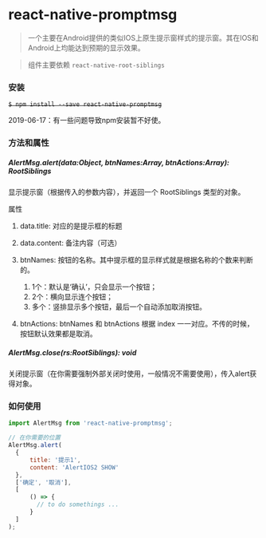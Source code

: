 
# react-native-promptmsg

> 一个主要在Android提供的类似IOS上原生提示窗样式的提示窗。其在IOS和Android上均能达到预期的显示效果。

> 组件主要依赖 `react-native-root-siblings`

### 安装

~~`$ npm install --save react-native-promptmsg`~~

2019-06-17：有一些问题导致npm安装暂不好使。


### 方法和属性

##### AlertMsg.alert(data:Object, btnNames:Array, btnActions:Array): RootSiblings

显示提示窗（根据传入的参数内容），并返回一个 RootSiblings 类型的对象。

属性

1. data.title: 对应的是提示框的标题

2. data.content: 备注内容（可选）

3. btnNames: 按钮的名称。其中提示框的显示样式就是根据名称的个数来判断的。
    1. 1个：默认是‘确认’，只会显示一个按钮；
    2. 2个：横向显示连个按钮；
    3. 多个：竖排显示多个按钮，最后一个自动添加取消按钮。

4. btnActions: btnNames 和 btnActions 根据 index 一一对应。不传的时候，按钮默认效果都是取消。

##### AlertMsg.close(rs:RootSiblings): void

关闭提示窗（在你需要强制外部关闭时使用，一般情况不需要使用），传入alert获得对象。


### 如何使用
```javascript
import AlertMsg from 'react-native-promptmsg';

// 在你需要的位置
AlertMsg.alert(
  {
      title: '提示1',
      content: 'AlertIOS2 SHOW'
  },
  ['确定', '取消'], 
  [
      () => {
        // to do somethings ...
      }
  ]
);
```
  